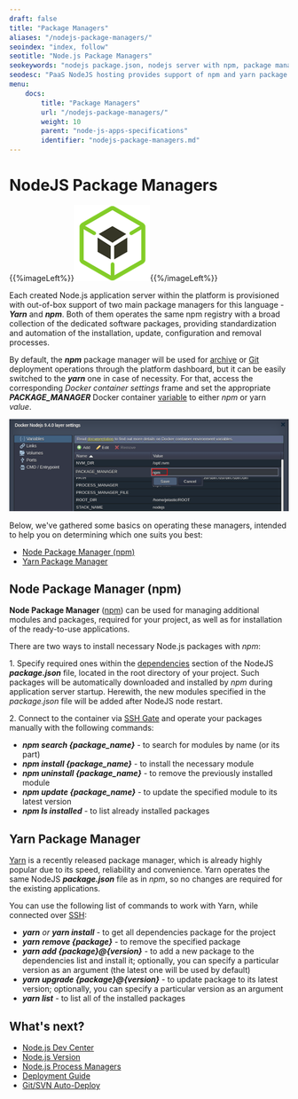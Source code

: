 ```yaml
---
draft: false
title: "Package Managers"
aliases: "/nodejs-package-managers/"
seoindex: "index, follow"
seotitle: "Node.js Package Managers"
seokeywords: "nodejs package.json, nodejs server with npm, package manager npm, choosing package manager, yarn package manager, nodejs package management, package manager nodejs, dependencies nodejs, nodejs server with yarn, package installer nodejs, package.json yarn, node package manager npm, npm package manager, yarn npm, yarn vs npm, nodejs yarn"
seodesc: "PaaS NodeJS hosting provides support of npm and yarn package managers out-of-box - learn how to switch among and utilize both of them for your project deployments within NodeJS application server."
menu: 
    docs:
        title: "Package Managers"
        url: "/nodejs-package-managers/"
        weight: 10
        parent: "node-js-apps-specifications"
        identifier: "nodejs-package-managers.md"
---
```


# NodeJS Package Managers

{{%imageLeft%}}![NodeJS package managers](01-nodejs-package-managers.png){{%/imageLeft%}}

Each created Node.js application server within the platform is provisioned with out-of-box support of two main package managers for this language - ***Yarn*** and ***npm***. Both of them operates the same npm registry with a broad collection of the dedicated software packages, providing standardization and automation of the installation, update, configuration and removal processes.

By default, the ***npm*** package manager will be used for [archive](/deployment-guide/#archive-deployment-configurations) or [Git](/deployment-guide/#git--svn-deployment-configurations) deployment operations through the platform dashboard, but it can be easily switched to the ***yarn*** one in case of necessity. For that, access the corresponding *Docker container settings* frame and set the appropriate ***PACKAGE_MANAGER*** Docker container [variable](/container-variables/) to either *npm* or yarn *value*.

![NodeJS package manager variable](02-nodejs-package-manager-variable.png)

Below, we've gathered some basics on operating these managers, intended to help you on determining which one suits you best:

* [Node Package Manager (npm)](#node-package-manager-npm)
* [Yarn Package Manager](#yarn-package-manager)


## Node Package Manager (npm)

**Node Package Manager** ([npm](https://www.npmjs.com/)) can be used for managing additional modules and packages, required for your project, as well as for installation of the ready-to-use applications.

There are two ways to install necessary Node.js packages with *npm*:

1\. Specify required ones within the [dependencies](https://docs.npmjs.com/files/package.json#dependencies) section of the NodeJS ***package.json*** file, located in the root directory of your project. Such packages will be automatically downloaded and installed by *npm* during application server startup. Herewith, the new modules specified in the *package.json* file will be added after NodeJS node restart.

2\. Connect to the container via [SSH Gate](/ssh-gate/) and operate your packages manually with the following commands:

* ***npm search {package_name}*** - to search for modules by name (or its part)
* ***npm install {package_name}*** - to install the necessary module
* ***npm uninstall {package_name}*** - to remove the previously installed module
* ***npm update {package_name}*** - to update the specified module to its latest version
* ***npm ls installed*** - to list already installed packages


## Yarn Package Manager

[Yarn](https://yarnpkg.com/en/) is a recently released package manager, which is already highly popular due to its speed, reliability and convenience. Yarn operates the same NodeJS ***package.json*** file as in *npm*, so no changes are required for the existing applications.

You can use the following list of commands to work with Yarn, while connected over [SSH](/ssh-gate/):

* ***yarn** or **yarn install*** - to get all dependencies package for the project
* ***yarn remove {package}*** - to remove the specified package
* ***yarn add {package}@{version}*** - to add a new package to the dependencies list and install it; optionally, you can specify a particular version as an argument (the latest one will be used by default)
* ***yarn upgrade {package}@{version}*** - to update package to its latest version; optionally, you can specify a particular version as an argument 
* ***yarn list*** - to list all of the installed packages


## What's next?

* [Node.js Dev Center](/nodejs-center/)
* [Node.js Version](/nodejs-versions/)
* [Node.js Process Managers](/nodejs-process-manager/)
* [Deployment Guide](/deployment-guide/)
* [Git/SVN Auto-Deploy](/git-svn-auto-deploy/)